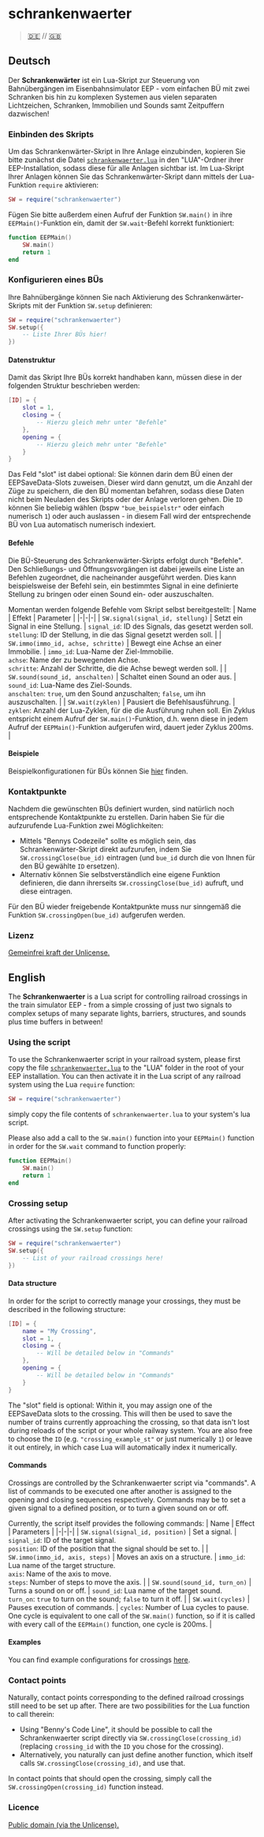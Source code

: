 # schrankenwaerter
> [🇩🇪](#deutsch) // [🇬🇧](#english)

## Deutsch
Der **Schrankenwärter** ist ein Lua-Skript zur Steuerung von Bahnübergängen im
Eisenbahnsimulator EEP - vom einfachen BÜ mit zwei Schranken bis hin zu
komplexen Systemen aus vielen separaten Lichtzeichen, Schranken, Immobilien und
Sounds samt Zeitpuffern dazwischen!

### Einbinden des Skripts
Um das Schrankenwärter-Skript in Ihre Anlage einzubinden, kopieren Sie bitte
zunächst die Datei 
[`schrankenwaerter.lua`](https://github.com/anjo0803/schrankenwaerter/blob/master/schrankenwaerter.lua)
in den "LUA"-Ordner ihrer EEP-Installation, sodass diese für alle Anlagen
sichtbar ist. Im Lua-Skript Ihrer Anlagen können Sie das Schrankenwärter-Skript
dann mittels der Lua-Funktion `require` aktivieren:
```lua
SW = require("schrankenwaerter")
```
Fügen Sie bitte außerdem einen Aufruf der Funktion `SW.main()` in ihre
`EEPMain()`-Funktion ein, damit der `SW.wait`-Befehl korrekt funktioniert:
```lua
function EEPMain()
	SW.main()
	return 1
end
```

### Konfigurieren eines BÜs
Ihre Bahnübergänge können Sie nach Aktivierung des Schrankenwärter-Skripts mit
der Funktion `SW.setup` definieren:
```lua
SW = require("schrankenwaerter")
SW.setup({
	-- Liste Ihrer BÜs hier!
})
```

#### Datenstruktur
Damit das Skript Ihre BÜs korrekt handhaben kann, müssen diese in der folgenden
Struktur beschrieben werden:
```lua
[ID] = {
	slot = 1,
	closing = {
		-- Hierzu gleich mehr unter "Befehle"
	},
	opening = {
		-- Hierzu gleich mehr unter "Befehle"
	}
}
```
Das Feld "slot" ist dabei optional: Sie können darin dem BÜ einen der
EEPSaveData-Slots zuweisen. Dieser wird dann genutzt, um die Anzahl der Züge zu
speichern, die den BÜ momentan befahren, sodass diese Daten nicht beim Neuladen
des Skripts oder der Anlage verloren gehen. Die `ID` können Sie beliebig wählen
(bspw `"bue_beispielstr"` oder einfach numerisch `1`) oder auch auslassen - in
diesem Fall wird der entsprechende BÜ von Lua automatisch numerisch indexiert.

#### Befehle
Die BÜ-Steuerung des Schrankenwärter-Skripts erfolgt durch "Befehle". Den
Schließungs- und Öffnungsvorgängen ist dabei jeweils eine Liste an Befehlen
zugeordnet, die nacheinander ausgeführt werden. Dies kann beispielsweise der
Befehl sein, ein bestimmtes Signal in eine definierte Stellung zu bringen oder
einen Sound ein- oder auszuschalten.

Momentan werden folgende Befehle vom Skript selbst bereitgestellt:
| Name | Effekt | Parameter |
|-|-|-|
| `SW.signal(signal_id, stellung)` | Setzt ein Signal in eine Stellung. | `signal_id`: ID des Signals, das gesetzt werden soll.<br>`stellung`: ID der Stellung, in die das Signal gesetzt werden soll. |
| `SW.immo(immo_id, achse, schritte)` | Bewegt eine Achse an einer Immobilie. | `immo_id`: Lua-Name der Ziel-Immobilie.<br>`achse`: Name der zu bewegenden Achse.<br>`schritte`: Anzahl der Schritte, die die Achse bewegt werden soll. |
| `SW.sound(sound_id, anschalten)` | Schaltet einen Sound an oder aus. | `sound_id`: Lua-Name des Ziel-Sounds.<br>`anschalten`: `true`, um den Sound anzuschalten; `false`, um ihn auszuschalten. |
| `SW.wait(zyklen)` | Pausiert die Befehlsausführung. | `zyklen`: Anzahl der Lua-Zyklen, für die die Ausführung ruhen soll. Ein Zyklus entspricht einem Aufruf der `SW.main()`-Funktion, d.h. wenn diese in jedem Aufruf der `EEPMain()`-Funktion aufgerufen wird, dauert jeder Zyklus 200ms. |

#### Beispiele
Beispielkonfigurationen für BÜs können Sie
[hier](https://github.com/anjo0803/schrankenwaerter/blob/master/examples.lua)
finden.

### Kontaktpunkte
Nachdem die gewünschten BÜs definiert wurden, sind natürlich noch entsprechende
Kontaktpunkte zu erstellen. Darin haben Sie für die aufzurufende Lua-Funktion
zwei Möglichkeiten:

- Mittels "Bennys Codezeile" sollte es möglich sein, das Schrankenwärter-Skript
  direkt aufzurufen, indem Sie `SW.crossingClose(bue_id)` eintragen (und
  `bue_id` durch die von Ihnen für den BÜ gewählte `ID` ersetzen).
- Alternativ können Sie selbstverständlich eine eigene Funktion definieren, die
  dann ihrerseits `SW.crossingClose(bue_id)` aufruft, und diese eintragen.

Für den BÜ wieder freigebende Kontaktpunkte muss nur sinngemäß die Funktion
`SW.crossingOpen(bue_id)` aufgerufen werden.

### Lizenz
[Gemeinfrei kraft der Unlicense.](https://github.com/anjo0803/schrankenwaerter/blob/master/UNLICENSE.txt)

## English
The **Schrankenwaerter** is a Lua script for controlling railroad crossings in
the train simulator EEP - from a simple crossing of just two signals to complex
setups of many separate lights, barriers, structures, and sounds plus time
buffers in between!

### Using the script
To use the Schrankenwaerter script in your railroad system, please first copy
the file
[`schrankenwaerter.lua`](https://github.com/anjo0803/schrankenwaerter/blob/master/schrankenwaerter.lua)
to the "LUA" folder in the root of your EEP installation. You can then activate
it in the Lua script of any railroad system using the Lua `require` function:
```lua
SW = require("schrankenwaerter")
```

 simply copy the
file contents of `schrankenwaerter.lua` to your system's lua script.

Please also add a call to the `SW.main()` function into your `EEPMain()`
function in order for the `SW.wait` command to function properly:
```lua
function EEPMain()
	SW.main()
	return 1
end
```

### Crossing setup
After activating the Schrankenwaerter script, you can define your railroad
crossings using the `SW.setup` function:
```lua
SW = require("schrankenwaerter")
SW.setup({
	-- List of your railroad crossings here!
})
```

#### Data structure
In order for the script to correctly manage your crossings, they must be
described in the following structure:
```lua
[ID] = {
	name = "My Crossing",
	slot = 1,
	closing = {
		-- Will be detailed below in "Commands"
	},
	opening = {
		-- Will be detailed below in "Commands"
	}
}
```
The "slot" field is optional: Within it, you may assign one of the EEPSaveData
slots to the crossing. This will then be used to save the number of trains
currently approaching the crossing, so that data isn't lost during reloads of
the script or your whole railway system. You are also free to choose the `ID`
(e.g. `"crossing_example_st"` or just numerically `1`) or leave it out
entirely, in which case Lua will automatically index it numerically.

#### Commands
Crossings are controlled by the Schrankenwaerter script via "commands". A list
of commands to be executed one after another is assigned to the opening and
closing sequences respectively. Commands may be to set a given signal to a
defined position, or to turn a given sound on or off.

Currently, the script itself provides the following commands:
| Name | Effect | Parameters |
|-|-|-|
| `SW.signal(signal_id, position)` | Set a signal. | `signal_id`: ID of the target signal.<br>`position`: ID of the position that the signal should be set to. |
| `SW.immo(immo_id, axis, steps)` | Moves an axis on a structure. | `immo_id`: Lua name of the target structure.<br>`axis`: Name of the axis to move.<br>`steps`: Number of steps to move the axis. |
| `SW.sound(sound_id, turn_on)` | Turns a sound on or off. | `sound_id`: Lua name of the target sound.<br>`turn_on`: `true` to turn on the sound; `false` to turn it off. |
| `SW.wait(cycles)` | Pauses execution of commands. | `cycles`: Number of Lua cycles to pause. One cycle is equivalent to one call of the `SW.main()` function, so if it is called with every call of the `EEPMain()` function, one cycle is 200ms. |

#### Examples
You can find example configurations for crossings
[here](https://github.com/anjo0803/schrankenwaerter/blob/master/examples.lua).

### Contact points
Naturally, contact points corresponding to the defined railroad crossings still
need to be set up after. There are two possibilities for the Lua function to
call therein:

- Using "Benny's Code Line", it should be possible to call the Schrankenwaerter
  script directly via `SW.crossingClose(crossing_id)` (replacing `crossing_id`
  with the `ID` you chose for the crossing).
- Alternatively, you naturally can just define another function, which itself
  calls `SW.crossingClose(crossing_id)`, and use that.

In contact points that should open the crossing, simply call the
`SW.crossingOpen(crossing_id)` function instead.

### Licence
[Public domain (via the Unlicense).](https://github.com/anjo0803/schrankenwaerter/blob/master/UNLICENSE.txt)
